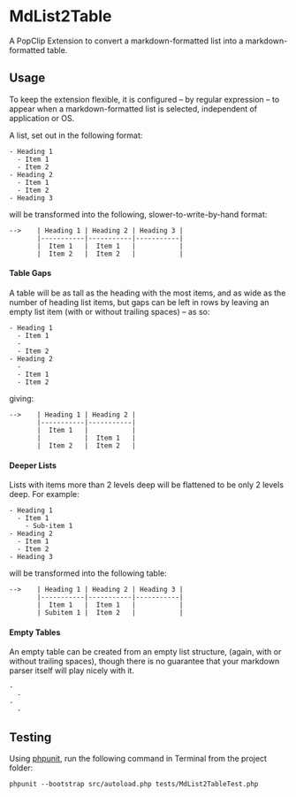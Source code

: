 MdList2Table
============

A PopClip Extension to convert a markdown-formatted list into a markdown-formatted table.

## Usage

To keep the extension flexible, it is configured – by regular expression – to appear when a markdown-formatted list is selected, independent of application or OS.

A list, set out in the following format:

	- Heading 1
	  - Item 1
	  - Item 2
	- Heading 2
	  - Item 1
	  - Item 2
	- Heading 3

will be transformed into the following, slower-to-write-by-hand format:

```
-->    | Heading 1 | Heading 2 | Heading 3 |
       |-----------|-----------|-----------|
       |  Item 1   |  Item 1   |           |
       |  Item 2   |  Item 2   |           |
```

#### Table Gaps

A table will be as tall as the heading with the most items, and as wide as the number of heading list items, but gaps can be left in rows by leaving an empty list item (with or without trailing spaces) – as so:

	- Heading 1
	  - Item 1
	  - 
	  - Item 2
	- Heading 2
	  - 
	  - Item 1
	  - Item 2

giving:

```
-->    | Heading 1 | Heading 2 |
       |-----------|-----------|
       |  Item 1   |           |
       |           |  Item 1   |
       |  Item 2   |  Item 2   |
```

#### Deeper Lists

Lists with items more than 2 levels deep will be flattened to be only 2 levels deep. For example:

	- Heading 1
	  - Item 1
	    - Sub-item 1
	- Heading 2
	  - Item 1
	  - Item 2
	- Heading 3

will be transformed into the following table:

```
-->    | Heading 1 | Heading 2 | Heading 3 |
       |-----------|-----------|-----------|
       |  Item 1   |  Item 1   |           |
       | Subitem 1 |  Item 2   |           |
```

#### Empty Tables

An empty table can be created from an empty list structure, (again, with or without trailing spaces), though there is no guarantee that your markdown parser itself will play nicely with it.

	- 
	  - 
	- 
	  - 

## Testing

Using [phpunit][ref1], run the following command in Terminal from the project folder:

	phpunit --bootstrap src/autoload.php tests/MdList2TableTest.php

[ref1]: https://phpunit.de